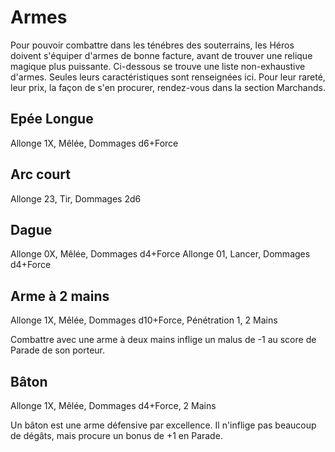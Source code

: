 # Armes

Pour pouvoir combattre dans les ténébres des souterrains, les Héros doivent s'équiper d'armes de bonne facture, avant de trouver une relique magique plus puissante. Ci-dessous se trouve une liste non-exhaustive d'armes. Seules leurs caractéristiques sont renseignées ici. Pour leur rareté, leur prix, la façon de s'en procurer, rendez-vous dans la section Marchands.

## Epée Longue

Allonge 1X, Mêlée, Dommages d6+Force

## Arc court

Allonge 23, Tir, Dommages 2d6

## Dague

Allonge 0X, Mêlée, Dommages d4+Force
Allonge 01, Lancer, Dommages d4+Force

## Arme à 2 mains

Allonge 1X, Mêlée, Dommages d10+Force, Pénétration 1, 2 Mains

Combattre avec une arme à deux mains inflige un malus de -1 au score de Parade de son porteur.

## Bâton

Allonge 1X, Mêlée, Dommages d4+Force, 2 Mains

Un bâton est une arme défensive par excellence. Il n'inflige pas beaucoup de dégâts, mais procure un bonus de +1 en Parade.
